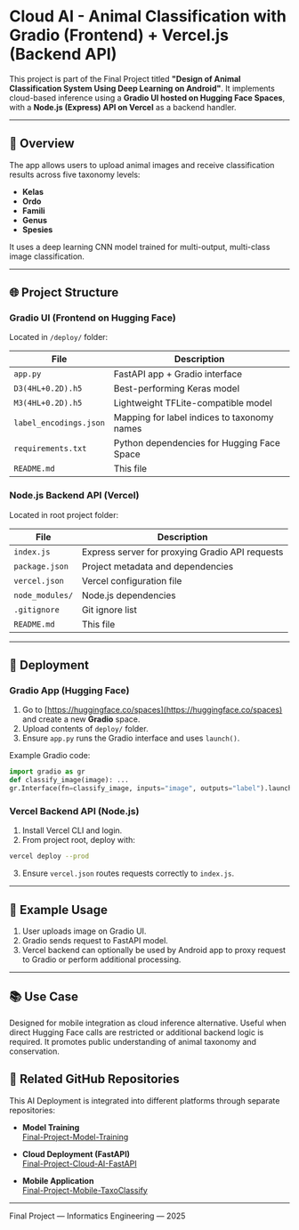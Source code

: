 # Cloud AI - Animal Classification with Gradio (Frontend) + Vercel.js (Backend API)

This project is part of the Final Project titled **"Design of Animal Classification System Using Deep Learning on Android"**. It implements cloud-based inference using a **Gradio UI hosted on Hugging Face Spaces**, with a **Node.js (Express) API on Vercel** as a backend handler.

---

## 🧠 Overview

The app allows users to upload animal images and receive classification results across five taxonomy levels:

- **Kelas**
- **Ordo**
- **Famili**
- **Genus**
- **Spesies**

It uses a deep learning CNN model trained for multi-output, multi-class image classification.

---

## 🌐 Project Structure

### Gradio UI (Frontend on Hugging Face)

Located in `/deploy/` folder:

| File                   | Description |
|------------------------|-------------|
| `app.py`               | FastAPI app + Gradio interface |
| `D3(4HL+0.2D).h5`      | Best-performing Keras model |
| `M3(4HL+0.2D).h5`      | Lightweight TFLite-compatible model |
| `label_encodings.json` | Mapping for label indices to taxonomy names |
| `requirements.txt`     | Python dependencies for Hugging Face Space |
| `README.md`            | This file |

### Node.js Backend API (Vercel)

Located in root project folder:

| File             | Description |
|------------------|-------------|
| `index.js`       | Express server for proxying Gradio API requests |
| `package.json`   | Project metadata and dependencies |
| `vercel.json`    | Vercel configuration file |
| `node_modules/`  | Node.js dependencies |
| `.gitignore`     | Git ignore list |
| `README.md`      | This file |

---

## 🚀 Deployment

### Gradio App (Hugging Face)
1. Go to [https://huggingface.co/spaces](https://huggingface.co/spaces) and create a new **Gradio** space.
2. Upload contents of `deploy/` folder.
3. Ensure `app.py` runs the Gradio interface and uses `launch()`.

Example Gradio code:
```python
import gradio as gr
def classify_image(image): ...
gr.Interface(fn=classify_image, inputs="image", outputs="label").launch()
```

### Vercel Backend API (Node.js)
1. Install Vercel CLI and login.
2. From project root, deploy with:
```bash
vercel deploy --prod
```
3. Ensure `vercel.json` routes requests correctly to `index.js`.

---

## 🔄 Example Usage

1. User uploads image on Gradio UI.
2. Gradio sends request to FastAPI model.
3. Vercel backend can optionally be used by Android app to proxy request to Gradio or perform additional processing.

---

## 📚 Use Case

Designed for mobile integration as cloud inference alternative. Useful when direct Hugging Face calls are restricted or additional backend logic is required. It promotes public understanding of animal taxonomy and conservation.

## 🔗 Related GitHub Repositories

This AI Deployment is integrated into different platforms through separate repositories:

- **Model Training**  
  [Final-Project-Model-Training](https://github.com/Keshinryan/Final-Project-Model-Training)

- **Cloud Deployment (FastAPI)**  
  [Final-Project-Cloud-AI-FastAPI](https://github.com/Keshinryan/Final-Project-Cloud-AI-FastAPI)

- **Mobile Application**  
  [Final-Project-Mobile-TaxoClassify](https://github.com/Keshinryan/Final-Project-Mobile-TaxoClassify)


---
Final Project — Informatics Engineering — 2025
